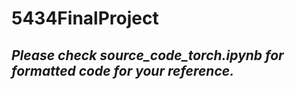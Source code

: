 # 5434FinalProject
 
## _Please check source_code_torch.ipynb for formatted code for your reference._
